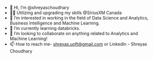 - 👋 Hi, I’m @shreyaschoudhary
- 👨‍💻 Utilizing and upgrading my skills @SiriusXM Canada
- 👀 I’m interested in working in the field of Data Science and Analytics, Business Intelligence and Machine Learning.
- 🌱 I’m currently learning databricks.
- 💞️ I’m looking to collaborate on anything related to Analytics and Machine Learning!
- 📫 How to reach me- shreyas.uoft@gmail.com or LinkedIn - Shreyas Choudhary

<!---
shreyaschoudhary/shreyaschoudhary is a ✨ special ✨ repository because its `README.md` (this file) appears on your GitHub profile.
You can click the Preview link to take a look at your changes.
--->
